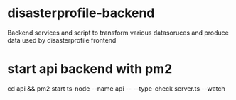 # disasterprofile-backend
Backend services and script to transform various datasoruces and produce data used by disasterprofile frontend

# start api backend with pm2

cd api && pm2 start ts-node --name api -- --type-check server.ts --watch
